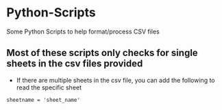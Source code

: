 # Python-Scripts
Some Python Scripts to help format/process CSV files

## Most of these scripts only checks for single sheets in the csv files provided
- If there are multiple sheets in the csv file, you can add the following to read the specific sheet

```
sheetname = 'sheet_name'
```
